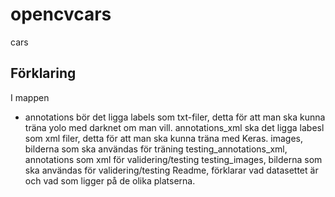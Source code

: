 # opencvcars
cars

## Förklaring

I mappen

* annotations bör det ligga labels som txt-filer, detta för att man ska kunna träna yolo med darknet om man vill.
annotations_xml ska det ligga labesl som xml filer, detta för att man ska kunna träna med Keras.
images, bilderna som ska användas för träning
testing_annotations_xml, annotations som xml för validering/testing
testing_images, bilderna som ska användas för validering/testing
Readme, förklarar vad datasettet är och vad som ligger på de olika platserna.
